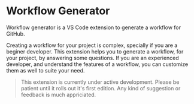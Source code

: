 # Workflow Generator

Workflow generator is a VS Code extension to generate a workflow for GitHub.

Creating a workflow for your project is complex, specially if you are a beginer developer. This extension helps you to generate a workflow, for your project, by answering some questions. If you are an experienced developer, and understand the features of a workflow, you can customize them as well to suite your need.

> This extension is currently under active development. Please be patient until it rolls out it's first edition.
> Any kind of suggestion or feedback is much appriciated.
